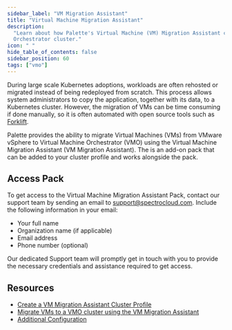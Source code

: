 ```yaml
---
sidebar_label: "VM Migration Assistant"
title: "Virtual Machine Migration Assistant"
description:
  "Learn about how Palette's Virtual Machine (VM) Migration Assistant can be used to migrate VMs to your Virtual Machine
  Orchestrator cluster."
icon: " "
hide_table_of_contents: false
sidebar_position: 60
tags: ["vmo"]
---
```


During large scale Kubernetes adoptions, workloads are often rehosted or migrated instead of being redeployed from
scratch. This process allows system administrators to copy the application, together with its data, to a Kubernetes
cluster. However, the migration of VMs can be time consuming if done manually, so it is often automated with open source
tools such as [Forklift](https://github.com/kubev2v/forklift).

<!-- prettier-ignore-start -->

Palette provides the ability to migrate Virtual Machines (VMs) from VMware vSphere to Virtual Machine Orchestrator (VMO) using the Virtual Machine Migration Assistant (VM Migration Assistant).
The <VersionedLink text="VM Migration Assistant" url="/integrations/packs/?pack=vm-migration-assistant-pack"/> is an
add-on pack that can be added to your cluster profile and works alongside the
<VersionedLink text="VMO" url="/integrations/packs/?pack=virtual-machine-orchestrator" /> pack.

<!-- prettier-ignore-end -->

## Access Pack

To get access to the Virtual Machine Migration Assistant Pack, contact our support team by sending an email to
support@spectrocloud.com. Include the following information in your email:

- Your full name
- Organization name (if applicable)
- Email address
- Phone number (optional)

Our dedicated Support team will promptly get in touch with you to provide the necessary credentials and assistance
required to get access.

## Resources

- [Create a VM Migration Assistant Cluster Profile](./create-vm-migration-assistant-profile.md)
- [Migrate VMs to a VMO cluster using the VM Migration Assistant](./migrate-vms-vmo-cluster.md)
- [Additional Configuration](./additional-configuration.md)
